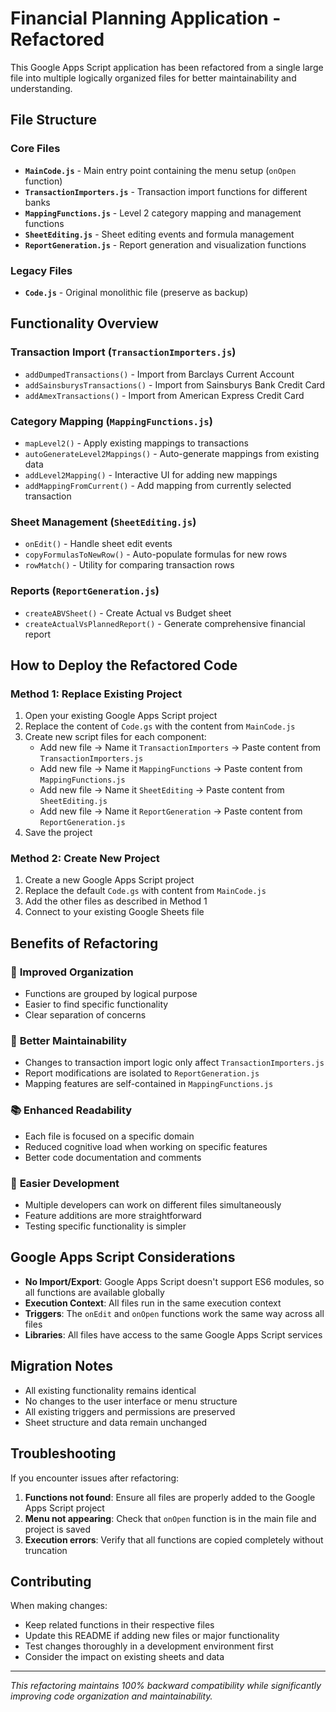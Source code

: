 # Financial Planning Application - Refactored

This Google Apps Script application has been refactored from a single large file into multiple logically organized files for better maintainability and understanding.

## File Structure

### Core Files

- **`MainCode.js`** - Main entry point containing the menu setup (`onOpen` function)
- **`TransactionImporters.js`** - Transaction import functions for different banks
- **`MappingFunctions.js`** - Level 2 category mapping and management functions
- **`SheetEditing.js`** - Sheet editing events and formula management
- **`ReportGeneration.js`** - Report generation and visualization functions

### Legacy Files

- **`Code.js`** - Original monolithic file (preserve as backup)

## Functionality Overview

### Transaction Import (`TransactionImporters.js`)
- `addDumpedTransactions()` - Import from Barclays Current Account
- `addSainsburysTransactions()` - Import from Sainsburys Bank Credit Card
- `addAmexTransactions()` - Import from American Express Credit Card

### Category Mapping (`MappingFunctions.js`)
- `mapLevel2()` - Apply existing mappings to transactions
- `autoGenerateLevel2Mappings()` - Auto-generate mappings from existing data
- `addLevel2Mapping()` - Interactive UI for adding new mappings
- `addMappingFromCurrent()` - Add mapping from currently selected transaction

### Sheet Management (`SheetEditing.js`)
- `onEdit()` - Handle sheet edit events
- `copyFormulasToNewRow()` - Auto-populate formulas for new rows
- `rowMatch()` - Utility for comparing transaction rows

### Reports (`ReportGeneration.js`)
- `createABVSheet()` - Create Actual vs Budget sheet
- `createActualVsPlannedReport()` - Generate comprehensive financial report

## How to Deploy the Refactored Code

### Method 1: Replace Existing Project
1. Open your existing Google Apps Script project
2. Replace the content of `Code.gs` with the content from `MainCode.js`
3. Create new script files for each component:
   - Add new file → Name it `TransactionImporters` → Paste content from `TransactionImporters.js`
   - Add new file → Name it `MappingFunctions` → Paste content from `MappingFunctions.js`
   - Add new file → Name it `SheetEditing` → Paste content from `SheetEditing.js`
   - Add new file → Name it `ReportGeneration` → Paste content from `ReportGeneration.js`
4. Save the project

### Method 2: Create New Project
1. Create a new Google Apps Script project
2. Replace the default `Code.gs` with content from `MainCode.js`
3. Add the other files as described in Method 1
4. Connect to your existing Google Sheets file

## Benefits of Refactoring

### 🎯 **Improved Organization**
- Functions are grouped by logical purpose
- Easier to find specific functionality
- Clear separation of concerns

### 🔧 **Better Maintainability**
- Changes to transaction import logic only affect `TransactionImporters.js`
- Report modifications are isolated to `ReportGeneration.js`
- Mapping features are self-contained in `MappingFunctions.js`

### 📚 **Enhanced Readability**
- Each file is focused on a specific domain
- Reduced cognitive load when working on specific features
- Better code documentation and comments

### 🚀 **Easier Development**
- Multiple developers can work on different files simultaneously
- Feature additions are more straightforward
- Testing specific functionality is simpler

## Google Apps Script Considerations

- **No Import/Export**: Google Apps Script doesn't support ES6 modules, so all functions are available globally
- **Execution Context**: All files run in the same execution context
- **Triggers**: The `onEdit` and `onOpen` functions work the same way across all files
- **Libraries**: All files have access to the same Google Apps Script services

## Migration Notes

- All existing functionality remains identical
- No changes to the user interface or menu structure
- All existing triggers and permissions are preserved
- Sheet structure and data remain unchanged

## Troubleshooting

If you encounter issues after refactoring:

1. **Functions not found**: Ensure all files are properly added to the Google Apps Script project
2. **Menu not appearing**: Check that `onOpen` function is in the main file and project is saved
3. **Execution errors**: Verify that all functions are copied completely without truncation

## Contributing

When making changes:
- Keep related functions in their respective files
- Update this README if adding new files or major functionality
- Test changes thoroughly in a development environment first
- Consider the impact on existing sheets and data

---

*This refactoring maintains 100% backward compatibility while significantly improving code organization and maintainability.*